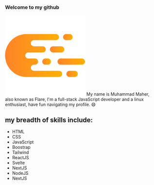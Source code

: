 ### Welcome to my github
![My Logo](https://github.com/CleverFlare/CleverFlare/blob/master/My%20Logo.png?raw=true)
My name is Muhammad Maher, also known as Flare, I'm a full-stack JavaScript developer and a linux enthusiast, have fun navigating my profile. 😄
## my breadth of skills include:
- HTML
- CSS
- JavaScript
- Boostrap
- Tailwind
- ReactJS
- Svelte
- NextJS
- NodeJS
- NextJS
